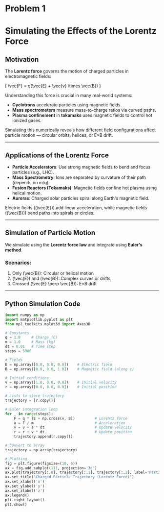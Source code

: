 # Problem 1
# Simulating the Effects of the Lorentz Force

## Motivation

The **Lorentz force** governs the motion of charged particles in electromagnetic fields:

\[
\vec{F} = q(\vec{E} + \vec{v} \times \vec{B})
\]

Understanding this force is crucial in many real-world systems:
- **Cyclotrons** accelerate particles using magnetic fields.
- **Mass spectrometers** measure mass-to-charge ratios via curved paths.
- **Plasma confinement** in **tokamaks** uses magnetic fields to control hot ionized gases.

Simulating this numerically reveals how different field configurations affect particle motion — circular orbits, helices, or E×B drift.

---

## Applications of the Lorentz Force

- **Particle Accelerators**: Use strong magnetic fields to bend and focus particles (e.g., LHC).
- **Mass Spectrometry**: Ions are separated by curvature of their path (depends on m/q).
- **Fusion Reactors (Tokamaks)**: Magnetic fields confine hot plasma using helical motion.
- **Auroras**: Charged solar particles spiral along Earth's magnetic field.

Electric fields (\(\vec{E}\)) add linear acceleration, while magnetic fields (\(\vec{B}\)) bend paths into spirals or circles.

---

## Simulation of Particle Motion

We simulate using the **Lorentz force law** and integrate using **Euler's method**.

### Scenarios:

1. Only \(\vec{B}\): Circular or helical motion
2. \(\vec{E}\) and \(\vec{B}\): Complex curves or drifts
3. Crossed \(\vec{E} \perp \vec{B}\): E×B drift

---

## Python Simulation Code

```python
import numpy as np
import matplotlib.pyplot as plt
from mpl_toolkits.mplot3d import Axes3D

# Constants
q = 1.0     # Charge (C)
m = 1.0     # Mass (kg)
dt = 0.01   # Time step
steps = 5000

# Fields
E = np.array([0.0, 0.0, 0.0])    # Electric field
B = np.array([0.0, 0.0, 1.0])    # Magnetic field (along z)

# Initial conditions
v = np.array([1.0, 0.0, 0.0])    # Initial velocity
r = np.array([0.0, 0.0, 0.0])    # Initial position

# Lists to store trajectory
trajectory = [r.copy()]

# Euler integration loop
for _ in range(steps):
    F = q * (E + np.cross(v, B))         # Lorentz force
    a = F / m                            # Acceleration
    v = v + a * dt                       # Update velocity
    r = r + v * dt                       # Update position
    trajectory.append(r.copy())

# Convert to array
trajectory = np.array(trajectory)

# Plotting
fig = plt.figure(figsize=(10, 6))
ax = fig.add_subplot(111, projection='3d')
ax.plot(trajectory[:,0], trajectory[:,1], trajectory[:,2], label='Particle Path')
ax.set_title('Charged Particle Trajectory (Lorentz Force)')
ax.set_xlabel('x')
ax.set_ylabel('y')
ax.set_zlabel('z')
ax.legend()
plt.tight_layout()
plt.show()
```

